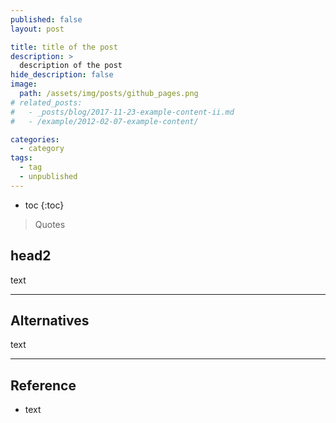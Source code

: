```yaml
---
published: false
layout: post

title: title of the post
description: >
  description of the post
hide_description: false
image: 
  path: /assets/img/posts/github_pages.png
# related_posts:
#   - _posts/blog/2017-11-23-example-content-ii.md
#   - /example/2012-02-07-example-content/

categories:
  - category
tags:
  - tag
  - unpublished
---
```


* toc
{:toc}

> Quotes

## head2

text

---
## Alternatives

text

---
## Reference
- text
